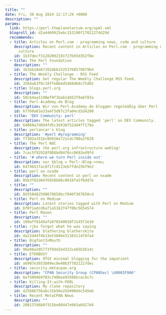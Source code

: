 ```yaml
---
title: ""
date: Fri, 30 Aug 2024 12:17:29 +0000
description: ""
params:
  link: https://perl.theplanetarium.org/opml.xml
  blogroll_id: d2a4469925ebc153190f1702227dd29d
  recommends:
  - title: Articles on Perl.com - programming news, code and culture
    description: Recent content in Articles on Perl.com - programming news, code and
      culture
    id: 1b37decf31282092191f27b93d352f8e
  - title: The Perl Foundation
    description: ""
    id: 3b1bb18e67202dbb15253768570879b4
  - title: The Weekly Challenge - RSS Feed
    description: Get regular The Weekly Challenge RSS Feed.
    id: 3564ab3f6c10ffe8b4d5468d60cf5d02
  - title: blogs.perl.org
    description: ""
    id: 58cb4aa1198ef9f1bab14b52f9abf83a
  - title: Perl-Academy.de Blog
    description: Wir von Perl-Academy.de bloggen regelmäßig über Perl
    id: 67760a63a33a4f5d87c3fa04cd2d4200
  - title: 'DEV Community: perl'
    description: The latest articles tagged 'perl' on DEV Community.
    id: 64060a7d894fd5c3d430752a94ff170a
  - title: perlancar's blog
    description: '#perl #programming'
    id: f7302a351bc8b926e721cdc700a2f620
  - title: The Perl NOC
    description: the perl.org infrastructure weblog!
    id: 7cac5f92918f088bd94f0cc0692ed9fd
  - title: '# where we turn Perl inside out'
    description: our $blog = Perl::Blog->new;
    id: 6474b51fac8f1fcd113eb7fde25b79e2
  - title: perl on nxadm
    description: Recent content in perl on nxadm
    id: 05b3f82d4476928b86c0018fa5f6dd7e
  - title: ""
    description: ""
    id: 8d358482500679658bcf040f367650cd
  - title: Perl on Medium
    description: Latest stories tagged with Perl on Medium
    id: bf0f1adcd6a71a5162f47f0bc5b54574
  - title: Perl Maven
    description: ""
    id: 109aff8149afa970340010f3145f3e10
  - title: rjbs forgot what he was saying
    description: blathering blatherskite
    id: da22d44f4b13e53846e31165114f8fa4
  - title: BigfootInMouth
    description: ""
    id: 96e86a285773f9dd1b4322ce65b3b14c
  - title: ETOOBUSY
    description: ðŸš€ minimal blogging for the impatient
    id: a6907e3653b89ec8e40b3f7821217dec
  - title: security.metacpan.org
    description: "CPAN Security Group (CPANSec) \U0001F986"
    id: 6e75094b9703c740bee935065cac9c7c
  - title: Killing-It-with-PERL
    description: My clone repository
    id: 425686756abc31b56e25d4904dc545eb
  - title: Recent MetaCPAN News
    description: ""
    id: 200137d6b6f315be80447e963a6927d4
---
```

